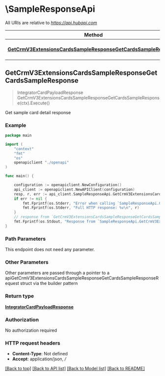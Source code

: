 # \SampleResponseApi

All URIs are relative to *https://api.hubapi.com*

Method | HTTP request | Description
------------- | ------------- | -------------
[**GetCrmV3ExtensionsCardsSampleResponseGetCardsSampleResponse**](SampleResponseApi.md#GetCrmV3ExtensionsCardsSampleResponseGetCardsSampleResponse) | **Get** /crm/v3/extensions/cards/sample-response | Get sample card detail response



## GetCrmV3ExtensionsCardsSampleResponseGetCardsSampleResponse

> IntegratorCardPayloadResponse GetCrmV3ExtensionsCardsSampleResponseGetCardsSampleResponse(ctx).Execute()

Get sample card detail response



### Example

```go
package main

import (
    "context"
    "fmt"
    "os"
    openapiclient "./openapi"
)

func main() {

    configuration := openapiclient.NewConfiguration()
    api_client := openapiclient.NewAPIClient(configuration)
    resp, r, err := api_client.SampleResponseApi.GetCrmV3ExtensionsCardsSampleResponseGetCardsSampleResponse(context.Background()).Execute()
    if err != nil {
        fmt.Fprintf(os.Stderr, "Error when calling `SampleResponseApi.GetCrmV3ExtensionsCardsSampleResponseGetCardsSampleResponse``: %v\n", err)
        fmt.Fprintf(os.Stderr, "Full HTTP response: %v\n", r)
    }
    // response from `GetCrmV3ExtensionsCardsSampleResponseGetCardsSampleResponse`: IntegratorCardPayloadResponse
    fmt.Fprintf(os.Stdout, "Response from `SampleResponseApi.GetCrmV3ExtensionsCardsSampleResponseGetCardsSampleResponse`: %v\n", resp)
}
```

### Path Parameters

This endpoint does not need any parameter.

### Other Parameters

Other parameters are passed through a pointer to a apiGetCrmV3ExtensionsCardsSampleResponseGetCardsSampleResponseRequest struct via the builder pattern


### Return type

[**IntegratorCardPayloadResponse**](IntegratorCardPayloadResponse.md)

### Authorization

No authorization required

### HTTP request headers

- **Content-Type**: Not defined
- **Accept**: application/json, */*

[[Back to top]](#) [[Back to API list]](../README.md#documentation-for-api-endpoints)
[[Back to Model list]](../README.md#documentation-for-models)
[[Back to README]](../README.md)

